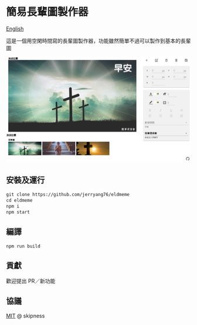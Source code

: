# 簡易長輩圖製作器

[English](https://github.com/skipness/eldmeme/blob/master/README.en.md)

這是一個用空閑時間寫的長輩圖製作器，功能雖然簡單不過可以製作到基本的長輩圖

![image](https://raw.githubusercontent.com/jerryang76/eldmeme/master/sample.png)

## 安裝及運行

```console
git clone https://github.com/jerryang76/eldmeme
cd eldmeme
npm i
npm start
```

## 編譯

```console
npm run build
```

## 貢獻

歡迎提出 PR／新功能


## 協議

[MIT](https://github.com/skipness/eldmeme/blob/master/LICENSE) @ skipness
